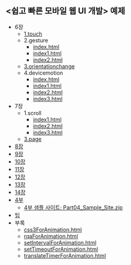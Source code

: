 ## &lt;쉽고 빠른 모바일 웹 UI 개발> 예제

* 6장
  * [1.touch](Chapter06/1.touch/)
  * 2.gesture
    * [index.html](Chapter06/2.gesture/index.html)
    * [index1.html](Chapter06/2.gesture/index1.html)
    * [index2.html](Chapter06/2.gesture/index2.html)
  * [3.orientationchange](Chapter06/3.orientationchange/)
  * 4.devicemotion
    * [index.html](Chapter06/4.devicemotion/index.html)
    * [index1.html](Chapter06/4.devicemotion/index1.html)
    * [index2.html](Chapter06/4.devicemotion/index2.html)
    * [index3.html](Chapter06/4.devicemotion/index3.html)
* 7장
  * 1.scroll
    * [index1.html](Chapter07/1.scroll/index1.html)
    * [index2.html](Chapter07/1.scroll/index2.html)
    * [index3.html](Chapter07/1.scroll/index3.html)
  * [3.page](Chapter07/3.page/)
* [8장](Chapter08)
* [9장](Chapter09)
* [10장](Chapter10)
* [11장](Chapter11)
* [12장](Chapter12)
* [13장](Chapter13)
* [14장](Chapter14)
* [4부](Part04)
  * [4부 샘플 사이트: Part04_Sample_Site.zip](Part04/Part04_Sample_Site.zip)
* [팁](Tip01)
* 부록
  * [css3ForAnimation.html](Append01/css3ForAnimation.html)
  * [rqaForAnimation.html](Append01/rqaForAnimation.html)
  * [setIntervalForAnimation.html](Append01/setIntervalForAnimation.html)
  * [setTimeoutForAnimation.html](Append01/setTimeoutForAnimation.html)
  * [translateTimerForAnimation.html](Append01/translateTimerForAnimation.html)
